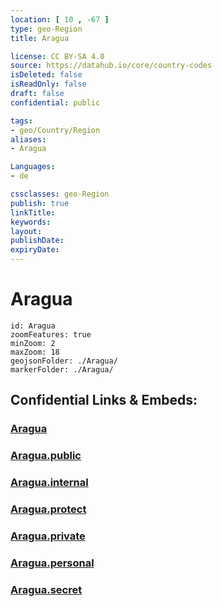 ```yaml
---
location: [ 10 , -67 ] 
type: geo-Region
title: Aragua

license: CC BY-SA 4.0
source: https://datahub.io/core/country-codes
isDeleted: false
isReadOnly: false
draft: false
confidential: public

tags:
- geo/Country/Region
aliases:
- Aragua

Languages:
- de

cssclasses: geo-Region
publish: true
linkTitle: 
keywords: 
layout: 
publishDate: 
expiryDate: 
---
```


# Aragua

```leaflet
id: Aragua
zoomFeatures: true 
minZoom: 2 
maxZoom: 18
geojsonFolder: ./Aragua/
markerFolder: ./Aragua/
```


## Confidential Links & Embeds: 

### [Aragua](/_Standards/Earth/Continent/America~South/Venezuela/States~Venezuela/Aragua.md) 

### [Aragua.public](/_public/Earth/Continent/America~South/Venezuela/States~Venezuela/Aragua.public.md) 

### [Aragua.internal](/_internal/Earth/Continent/America~South/Venezuela/States~Venezuela/Aragua.internal.md) 

### [Aragua.protect](/_protect/Earth/Continent/America~South/Venezuela/States~Venezuela/Aragua.protect.md) 

### [Aragua.private](/_private/Earth/Continent/America~South/Venezuela/States~Venezuela/Aragua.private.md) 

### [Aragua.personal](/_personal/Earth/Continent/America~South/Venezuela/States~Venezuela/Aragua.personal.md) 

### [Aragua.secret](/_secret/Earth/Continent/America~South/Venezuela/States~Venezuela/Aragua.secret.md)

